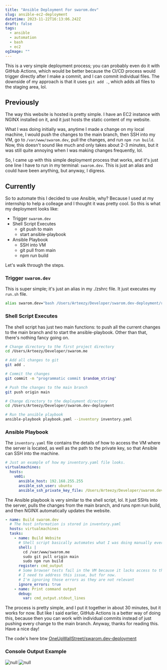 ```yaml
---
title: "Ansible Deployment For swarom.dev"
slug: ansible-ec2-deployment
datetime: 2023-11-22T16:13:06.242Z
draft: false
tags:
  - ansible
  - automation
  - bash
  - ec2
ogImage: ""
---
```


This is a very simple deployment process; you can probably even do it with GitHub Actions, which would be better because the CI/CD process would trigger directly after I make a commit, and I can commit individual files. The downside of my approach is that it uses `git add .`, which adds all files to the staging area, lol.

## Previously 

The way this website is hosted is pretty simple. I have an EC2 instance with NGINX installed on it, and it just hosts the static content of my website.

What I was doing initially was, anytime I made a change on my local machine, I would push the changes to the main branch, then SSH into my VM, go to `/var/www/swarom.dev`, pull the changes, and run `npm run build`. Now, this doesn't sound like much and only takes about 2-3 minutes, but it was still quite annoying when I was making changes frequently, lol.

So, I came up with this simple deployment process that works, and it's just one line I have to run in my terminal: `swarom.dev`. This is just an alias and could have been anything, but anyway, I digress.

## Currently

So to automate this I decided to use Ansible, why? Because I used at my internship to help a colleage and I thought it was pretty cool. So this is what my deployment looks like: 

- Trigger `swarom.dev`
- Shell Script Executes 
  - git push to main
  - start ansible-playbook
- Ansible Playbook
  - SSH into VM
  - git pull from main
  - npm run build


Let's walk through the steps.

### Trigger `swarom.dev` 

This is super simple; it's just an alias in my ./zshrc file. It just executes my `run.sh` file.

```sh
alias swarom.dev="bash /Users/Arteezy/Developer/swarom.dev-deployment/run.sh"
```

### Shell Script Executes

The shell script has just two main functions: to push all the current changes to the main branch and to start the ansible-playbook. Other than that, there's nothing fancy going on.

```sh
# Change directory to the first project directory
cd /Users/Arteezy/Developer/swarom.me

# Add all changes to git
git add .

# Commit the changes
git commit -m "programmatic commit $random_string"

# Push the changes to the main branch
git push origin main

# Change directory to the deployment directory
cd /Users/Arteezy/Developer/swarom.dev-deployment

# Run the ansible playbook
ansible-playbook playbook.yaml --inventory inventory.yaml
```

### Ansible Playbook

The `inventory.yaml` file contains the details of how to access the VM where the server is located, as well as the path to the private key, so that Ansible can SSH into the machine.

```yaml
# Just an example of how my inventory.yaml file looks. 
virtualmachines:
  hosts:
    vm01:
      ansible_host: 192.168.255.255
      ansible_ssh_user: ubuntu
      ansible_ssh_private_key_file: /Users/Arteezy/Developer/swarom.dev-deployment/swarom-website.pem
```

The Ansible playbook is very similar to the shell script, lol. It just SSHs into the server, pulls the changes from the main branch, and runs npm run build, and then NGINX automatically updates the website.

```yaml
- name: Build swarom.dev
  # The host information is stored in inventory.yaml
  hosts: virtualmachines
  tasks:
    - name: Build Website
      # Shell script basically automates what I was doing manually every time
      shell: |
        cd /var/www/swarom.me
        sudo git pull origin main
        sudo npm run build
      register: cmd_output
      # Some browser tests fail in the VM because it lacks access to them. 
      # I need to address this issue, but for now.
      # I'm ignoring those errors as they are not relevant
      ignore_errors: true
    - name: Print command output
      debug:
        var: cmd_output.stdout_lines
```

The process is pretty simple, and I put it together in about 30 minutes, but it works for now. But like I said earlier, GitHub Actions is a better way of doing this, because then you can work with individual commits instead of just pushing every change to the main branch. Anyway, thanks for reading this. Have a nice day!

The code's here btw [OneUpWallStreet/swarom.dev-deployment](https://github.com/OneUpWallStreet/swarom.dev-deployment)

### Console Output Example

![null](/images/ansible_i1.png)
![null](/images/ansible_i2.png)